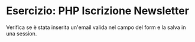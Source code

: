 # Esercizio: PHP Iscrizione Newsletter

Verifica se è stata inserita un'email valida nel campo del form e la salva in una session.